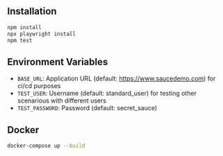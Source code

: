 
## Installation
```bash
npm install
npx playwright install
npm test
```

## Environment Variables

- `BASE_URL`: Application URL (default: https://www.saucedemo.com) for ci/cd purposes
- `TEST_USER`: Username (default: standard_user) for testing other scenarious with different users
- `TEST_PASSWORD`: Password (default: secret_sauce)

## Docker
```bash
docker-compose up --build
```